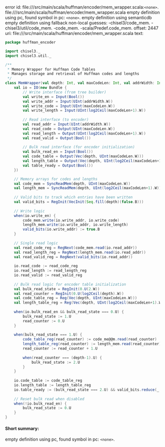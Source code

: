 error id: file://<WORKSPACE>/src/main/scala/huffman/encoder/mem_wrapper.scala:`<none>`.
file://<WORKSPACE>/src/main/scala/huffman/encoder/mem_wrapper.scala
empty definition using pc, found symbol in pc: `<none>`.
empty definition using semanticdb
empty definition using fallback
non-local guesses:
	 -chisel3/code_mem.
	 -chisel3/util/code_mem.
	 -code_mem.
	 -scala/Predef.code_mem.
offset: 2447
uri: file://<WORKSPACE>/src/main/scala/huffman/encoder/mem_wrapper.scala
text:
```scala
package huffman_encoder

import chisel3._
import chisel3.util._

/**
 * Memory Wrapper for Huffman Code Tables
 * Manages storage and retrieval of Huffman codes and lengths
 */
class MemWrapper(val depth: Int, val maxCodeLen: Int, val addrWidth: Int) extends Module {
    val io = IO(new Bundle {
        // Write interface (from tree builder)
        val write_en = Input(Bool())
        val write_addr = Input(UInt(addrWidth.W))
        val write_code = Input(UInt(maxCodeLen.W))
        val write_length = Input(UInt(log2Ceil(maxCodeLen+1).W))
        
        // Read interface (to encoder)
        val read_addr = Input(UInt(addrWidth.W))
        val read_code = Output(UInt(maxCodeLen.W))
        val read_length = Output(UInt(log2Ceil(maxCodeLen+1).W))
        val read_valid = Output(Bool())
        
        // Bulk read interface (for encoder initialization)
        val bulk_read_en = Input(Bool())
        val code_table = Output(Vec(depth, UInt(maxCodeLen.W)))
        val length_table = Output(Vec(depth, UInt(log2Ceil(maxCodeLen+1).W)))
        val table_ready = Output(Bool())
    })

    // Memory arrays for codes and lengths
    val code_mem = SyncReadMem(depth, UInt(maxCodeLen.W))
    val length_mem = SyncReadMem(depth, UInt(log2Ceil(maxCodeLen+1).W))
    
    // Valid bits to track which entries have been written
    val valid_bits = RegInit(VecInit(Seq.fill(depth)(false.B)))
    
    // Write logic
    when(io.write_en) {
        code_mem.write(io.write_addr, io.write_code)
        length_mem.write(io.write_addr, io.write_length)
        valid_bits(io.write_addr) := true.B
    }
    
    // Single read logic
    val read_code_reg = RegNext(code_mem.read(io.read_addr))
    val read_length_reg = RegNext(length_mem.read(io.read_addr))
    val read_valid_reg = RegNext(valid_bits(io.read_addr))
    
    io.read_code := read_code_reg
    io.read_length := read_length_reg
    io.read_valid := read_valid_reg
    
    // Bulk read logic for encoder table initialization
    val bulk_read_state = RegInit(0.U(2.W))
    val read_counter = RegInit(0.U(log2Ceil(depth).W))
    val code_table_reg = Reg(Vec(depth, UInt(maxCodeLen.W)))
    val length_table_reg = Reg(Vec(depth, UInt(log2Ceil(maxCodeLen+1).W)))
    
    when(io.bulk_read_en && bulk_read_state === 0.U) {
        bulk_read_state := 1.U
        read_counter := 0.U
    }
    
    when(bulk_read_state === 1.U) {
        code_table_reg(read_counter) := code_me@@m.read(read_counter)
        length_table_reg(read_counter) := length_mem.read(read_counter)
        read_counter := read_counter + 1.U
        
        when(read_counter === (depth-1).U) {
            bulk_read_state := 2.U
        }
    }
    
    io.code_table := code_table_reg
    io.length_table := length_table_reg
    io.table_ready := (bulk_read_state === 2.U) && valid_bits.reduce(_ && _)
    
    // Reset bulk read when disabled
    when(!io.bulk_read_en) {
        bulk_read_state := 0.U
    }
}

```


#### Short summary: 

empty definition using pc, found symbol in pc: `<none>`.